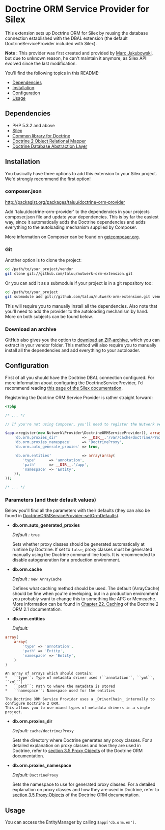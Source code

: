 # Doctrine ORM Service Provider for Silex
This extension sets up Doctrine ORM for Silex by reusing the database connection established with the DBAL extension (the default DoctrineServiceProvider included with Silex).

**Note :** This provider was first created and provided by [Marc Jakubowski](https://github.com/mjakubowski/nutwerk-orm-extension/), but due to unknown reason, he can't maintain it anymore, as Silex API evolved since the last modification.

You'll find the following topics in this README:
*   [Dependencies](#dependencies)
*   [Installation](#installation)
*   [Configuration](#configuration)
*   [Usage](#usage)

## Dependencies
*   PHP 5.3.2 and above
*   [Silex](http://silex.sensiolabs.org/)
*   [Common library for Doctrine](https://github.com/doctrine/common)
*   [Doctrine 2 Object Relational Mapper](https://github.com/doctrine/doctrine2)
*   [Doctrine Database Abstraction Layer](https://github.com/doctrine/dbal)

## Installation
You basically have three options to add this extension to your Silex project. We'd strongly recommend the first option!

### composer.json
http://packagist.org/packages/taluu/doctrine-orm-provider

Add 'taluu/doctrine-orm-provider' to the dependencies in your projects composer.json file and update your dependencies.
This is by far the easiest way, since it automatically adds the Doctrine dependencies and adds everything to the autoloading mechanism supplied by Composer.

More information on Composer can be found on [getcomposer.org](http://getcomposer.org/).

### Git
Another option is to clone the project:

```bash
cd /path/to/your_project/vendor
git clone git://github.com/taluu/nutwerk-orm-extension.git
```

Or you can add it as a submodule if your project is in a git repository too:

```bash
cd /path/to/your_project
git submodule add git://github.com/taluu/nutwerk-orm-extension.git vendor/nutwerk-orm-extension
```

This will require you to manually install all the dependencies. Also note that you'll need to add the provider to the autoloading mechanism by hand. More on both subjects can be found below.

### Download an archive
GitHub also gives you the option to [download an ZIP-archive](https://github.com/taluu/nutwerk-orm-extension/zipball/master), which you can extract in your vendor folder. This method will also require you to manually install all the dependencies and add everything to your autoloader.

## Configuration
First of all you should have the Doctrine DBAL connection configured. For more information about configuring the DoctrineServiceProvider, I'd recommend reading [this page of the Silex documentation](http://silex.sensiolabs.org/doc/providers/doctrine.html).

Registering the Doctrine ORM Service Provider is rather straight forward:

```php
<?php

/* ... */

// If you're not using Composer, you'll need to register the Nutwerk vendor to wherever you downloaded the library

$app->register(new Nutwerk\Provider\DoctrineORMServiceProvider(), array(
    'db.orm.proxies_dir'           => __DIR__.'/var/cache/doctrine/Proxy',
    'db.orm.proxies_namespace'     => 'DoctrineProxy',
    'db.orm.auto_generate_proxies' => true,

    'db.orm.entities'              => array(array(
        'type'      => 'annotation',
        'path'      => __DIR__.'/app',
        'namespace' => 'Entity',
    )),
));

/* ... */

```

### Parameters (and their default values)
Below you'll find all the parameters with their defaults (they can also be found in [DoctrineORMServiceProvider::setOrmDefaults](https://github.com/taluu/nutwerk-orm-extension/blob/master/lib/Nutwerk/Provider/DoctrineORMServiceProvider.php#L48-68)).

*   __db.orm.auto_generated_proxies__
    
    _Default :_ ``true``
    
    Sets whether proxy classes should be generated automatically at runtime by Doctrine.
    If set to ``false``, proxy classes must be generated manually using the Doctrine command line tools.
    It is recommended to disable autogeneration for a production environment.

*   __db.orm.cache__

    _Default :_ ``new ArrayCache``

    Defines what caching method should be used. The default (ArrayCache) should be fine when you're developing, but in a production environment you probably want to change this to something like APC or Memcache.
    More information can be found in [Chapter 22. Caching](http://docs.doctrine-project.org/projects/doctrine-orm/en/2.1/reference/caching.html "Doctrine 2 ORM 2.1 Documentation") of the Doctrine 2 ORM 2.1 documentation.

*   __db.orm.entities__

    _Default:_
```php
array(
    array(
        'type' => 'annotation',
        'path' => 'Entity',
        'namespace' => 'Entity',
    )
)
```

    An array of arrays which should contain:
    *   ``type``: Type of metadata driver used (``annotation``, ``yml``, ``xml``)
    *   ``path``: Path to where the metadata is stored
    *   ``namespace``: Namespace used for the entities

    The Doctrine ORM Service Provider uses a _DriverChain_ internally to configure Doctrine 2 ORM.
    This allows you to use mixed types of metadata drivers in a single project.

*   __db.orm.proxies_dir__

    _Default:_ ``cache/doctrine/Proxy``

    Sets the directory where Doctrine generates any proxy classes.
    For a detailed explanation on proxy classes and how they are used in Doctrine, refer to [section 3.5 Proxy Objects](http://docs.doctrine-project.org/projects/doctrine-orm/en/2.1/reference/configuration.html#proxy-objects) of the Doctrine ORM documentation.

*   __db.orm.proxies_namespace__

    _Default:_ ``DoctrineProxy``

    Sets the namespace to use for generated proxy classes.
    For a detailed explanation on proxy classes and how they are used in Doctrine, refer to [section 3.5 Proxy Objects](http://docs.doctrine-project.org/projects/doctrine-orm/en/2.1/reference/configuration.html#proxy-objects) of the Doctrine ORM documentation.


## Usage
You can access the EntityManager by calling ``$app['db.orm.em']``.
